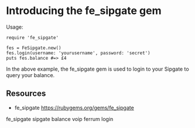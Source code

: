 # Introducing the fe_sipgate gem

Usage:

    require 'fe_sipgate'

    fes = FeSipgate.new()
    fes.login(username: 'yourusername', password: 'secret')
    puts fes.balance #=> £4


In the above example, the fe_sipgate gem is used to login to your Sipgate to query your balance.

## Resources

* fe_sipgate https://rubygems.org/gems/fe_sipgate

fe_sipgate sipgate balance voip ferrum login
